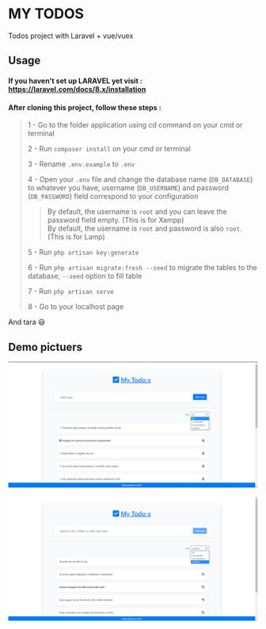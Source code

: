 # MY TODOS

Todos project with Laravel + vue/vuex  

## Usage  
#### If you haven't set up LARAVEL yet visit : https://laravel.com/docs/8.x/installation  

#### After cloning this project, follow these steps :  
>
> 1 - Go to the folder application using cd command on your cmd or terminal  
>
> 2 - Run `composer install` on your cmd or terminal  
>
> 3 - Rename `.env.example` to `.env`  
>
> 4 - Open your `.env` file and change the database name (`DB_DATABASE`) to whatever you have, username (`DB_USERNAME`) and password (`DB_PASSWORD`) field correspond to your configuration  
>
> > By default, the username is `root` and you can leave the password field empty. (This is for Xampp)  
> > By default, the username is `root` and password is also `root`. (This is for Lamp)  
>
> 5 - Run `php artisan key:generate`  
>
> 6 - Run `php artisan migrate:fresh --seed` to migrate the tables to the database, `--seed` option to fill table  
>
> 7 - Run `php artisan serve`  
>
> 8 - Go to your localhost page
>
And tara :smiley:  

## Demo pictuers  

![pic1](images/pic1.png)

![pic2](images/pic2.png)
